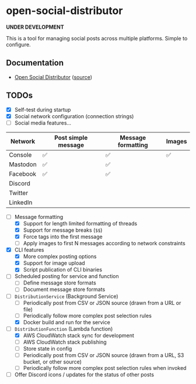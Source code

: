 # open-social-distributor

**UNDER DEVELOPMENT**

This is a tool for managing social posts across multiple platforms. Simple to configure.

## Documentation

* [Open Social Distributor](https://front-line-tech.com/open-social-distributor/) ([source](docs/index.md))

## TODOs

- [x] Self-test during startup
- [x] Social network configuration (connection strings)
- [ ] Social media features...

| Network | Post simple message | Message formatting | Images |
|-|-|-|-|
| Console | ✅ | ✅ | ✅ |
| Mastodon | ✅ | ✅ | |
| Facebook | ✅ | ✅ | |
| Discord | | | |
| Twitter | | | |
| LinkedIn | | | |

- [ ] Message formatting
    - [x] Support for length limited formatting of threads
    - [x] Support for message breaks (`$$`)
    - [x] Force tags into the first message
    - [ ] Apply images to first N messages according to network constraints

- [x] CLI features
    - [x] More complex posting options
    - [x] Support for image upload
    - [x] Script publication of CLI binaries
    
- [ ] Scheduled posting for service and function
    - [ ] Define message store formats
    - [ ] Document message store formats

- [ ] `DistributionService` (Background Service)
    - [ ] Periodically post from CSV or JSON source (drawn from a URL or file)
    - [ ] Periodically follow more complex post selection rules
    - [x] Docker build and run for the service

- [ ] `DistributionFunction` (Lambda function)
    - [x] AWS CloudWatch stack sync for development
    - [ ] AWS CloudWatch stack publishing
    - [ ] Store state in config
    - [ ] Periodically post from CSV or JSON source (drawn from a URL, S3 bucket, or other source)
    - [ ] Periodically follow more complex post selection rules when invoked

- [ ] Offer Discord icons / updates for the status of other posts
